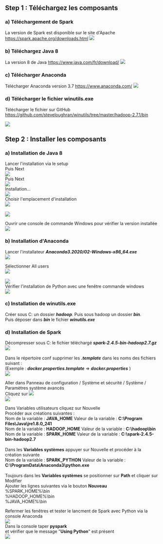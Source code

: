 ##  Step 1 : Téléchargez les composants

### a) Téléchargement de Spark
La version de Spark est disponible sur le site d'Apache https://spark.apache.org/downloads.html
![](https://user-images.githubusercontent.com/54117403/79692135-cf544100-8263-11ea-92fb-1b46cbde48a7.png)
 
### b) Téléchargez Java 8
La version 8 de Java https://www.java.com/fr/download/
![](https://user-images.githubusercontent.com/54117403/79693224-b058ad80-8269-11ea-9653-bacfdd78df2f.PNG)

### c) Télécharger Anaconda
Télécharger Anaconda version 3.7 https://www.anaconda.com/
![](https://user-images.githubusercontent.com/54117403/79695176-a76dd900-8275-11ea-862c-44e69e3c7dd6.png)

### d) Télécharger le fichier winutils.exe
Télécharger le fichier sur GitHub https://github.com/steveloughran/winutils/tree/master/hadoop-2.7.1/bin

![](https://user-images.githubusercontent.com/54117403/79695364-b739ed00-8276-11ea-8e3a-62a63b405112.png)

##  Step 2 : Installer les composants

### a) Installation de Java 8
Lancer l'installation via le setup <br>
Puis Next<br>
![](https://user-images.githubusercontent.com/54117403/79695534-b2296d80-8277-11ea-8714-3ae182591d35.png)<br>
Puis Next<br>
![](https://user-images.githubusercontent.com/54117403/79695576-ec930a80-8277-11ea-84c4-8be9d9ce7d88.png)<br>
Installation...<br>
![](https://user-images.githubusercontent.com/54117403/79695595-0df3f680-8278-11ea-9849-bec4b6243d18.png)<br>
Choisir l'emplacement d'installation<br>
![](https://user-images.githubusercontent.com/54117403/79695616-2b28c500-8278-11ea-8310-6112c63a6363.png)<br>
<br>
![](https://user-images.githubusercontent.com/54117403/79695783-0b45d100-8279-11ea-8fe0-3428789bbf7c.png)<br>

Ouvrir une console de commande Windows pour vérifier la version installée<br>
![](https://user-images.githubusercontent.com/54117403/79695896-a9d23200-8279-11ea-8c15-ec06e4fd18a1.png)

### b) Installation d'Anaconda
Lancer l'installateur _**Anaconda3.2020/02-Windows-x86_64.exe**_ <br>
![](https://user-images.githubusercontent.com/54117403/79696159-37fae800-827b-11ea-9729-f863568f7601.png)<br>

Sélectionner All users<br>
![](https://user-images.githubusercontent.com/54117403/79696191-6d9fd100-827b-11ea-8737-4b38c36630a1.png)<br>
<br>
![](https://user-images.githubusercontent.com/54117403/79696208-96c06180-827b-11ea-9153-139de96a93e7.png)
<br>
Vérifier l'installation de Python avec une fenêtre commande windows <br>
![](https://user-images.githubusercontent.com/54117403/79696601-ec960900-827d-11ea-9b11-ef4e13c5be7e.png)
 
### c) Installation de winutils.exe
Créer sous C: un dossier _**hadoop**_. Puis sous hadoop un dossier **_bin_**.<br>
Puis déposer dans _**bin**_ le fichier _**winutils.exe**_ <br>


### d) Installation de Spark
Décompresser sous C: le fichier téléchargé _**spark-2.4.5-bin-hadoop2.7.gz**_ <br>
![](https://user-images.githubusercontent.com/54117403/79696914-d2f5c100-827f-11ea-8281-e8adf8e7bbb8.png)<br>
<br>
Dans le répertoire conf supprimer les _**.template**_ dans les noms des fichiers suivant :<br>
(Exemple : _**docker.properties.template**_  =>  _**docker.properties**_ )<br>
![](https://user-images.githubusercontent.com/54117403/79698188-8c0bc980-8287-11ea-8218-765364a84d07.png)<br>

Aller dans Panneau de configuration / Système et sécurité / Système / Paramètres système avancés <br>
Cliquez sur ![](https://user-images.githubusercontent.com/54117403/79698366-c164e700-8288-11ea-951e-ae5debf4efb6.png)<br>
![](https://user-images.githubusercontent.com/54117403/79698407-ff620b00-8288-11ea-8c7d-3c3fd4dc01a0.png)<br>

Dans Variables utilisateurs cliquez sur Nouvelle<br> 
Procéder aux créations suivantes :<br>
Nom de la variable : **JAVA_HOME**    Valeur de la variable : **C:\Program Files\Java\jre1.8.0_241**<br>
Nom de la variable : **HADOOP_HOME**  Valeur de la variable : **C:\hadoop\bin**<br>
Nom de la variable : **SPARK_HOME**   Valeur de la variable : **C:\spark-2.4.5-bin-hadoop2.7**<br>
<br>
Dans les **Variables systèmes** appuyer sur Nouvelle et procéder à la création suivante <br>
Nom de la variable : **SPARK_PYTHON**   Valeur de la variable : **C:\ProgramData\Anaconda3\python.exe** <br>
<br>
Toujours dans les **Variables systèmes** se positionner sur **Path** et cliquer sur Modifier <br>
Ajouter les lignes suivantes via le bouton **Nouveau** <br>
%SPARK_HOME%\bin <br>
%HADOOP_HOME%\bin <br>
%JAVA_HOME%\bin <br>

Refermer les fenêtres et tester le lancment de Spark avec Python via la console Anaconda <br>
![](https://user-images.githubusercontent.com/54117403/79699621-f117ed00-8290-11ea-8854-8ac556a21ec6.png)
<br>
Dans la console taper **pyspark** <br> et vérifier que le message "**Using Python**" est présent <br>
![](https://user-images.githubusercontent.com/54117403/79699755-b2366700-8291-11ea-9bf8-94c17d452cc3.png)
















